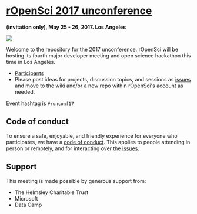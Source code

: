 # [rOpenSci 2017 unconference](http://unconf17.ropensci.org/)
__(invitation only), May 25 - 26, 2017. Los Angeles__

![](http://unconf17.ropensci.org/images/LA.png)

Welcome to the repository for the 2017 unconference.  rOpenSci will be hosting its fourth major developer meeting and open science hackathon this time in Los Angeles.

* [Participants](http://unconf17.ropensci.org/#participants)  
* Please post ideas for projects, discussion topics, and sessions as [issues](https://github.com/ropensci/unconf17/issues/) and move to the wiki and/or a new repo within rOpenSci's account as needed.

Event hashtag is `#runconf17`

## Code of conduct

To ensure a safe, enjoyable, and friendly experience for everyone who participates, we have a [code of conduct](http://unconf17.ropensci.org/coc).  This applies to people attending in person or remotely, and for interacting over the [issues](https://github.com/ropensci/unconf17/issues/).

## Support  
This meeting is made possible by generous support from:

- The Helmsley Charitable Trust
- Microsoft
- Data Camp

